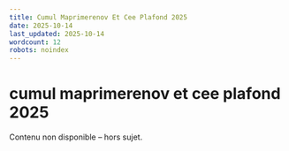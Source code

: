 ```yaml
---
title: Cumul Maprimerenov Et Cee Plafond 2025
date: 2025-10-14
last_updated: 2025-10-14
wordcount: 12
robots: noindex
---
```


# cumul maprimerenov et cee plafond 2025

Contenu non disponible – hors sujet.